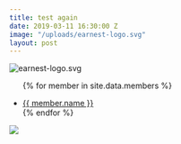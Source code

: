 ```yaml
---
title: test again
date: 2019-03-11 16:30:00 Z
image: "/uploads/earnest-logo.svg"
layout: post
---
```


![earnest-logo.svg](/uploads/earnest-logo.svg)<ul>
{% for member in site.data.members %}
<li>
<a href="https://github.com/{{ member.github }}">
{{ member.name }}
</a>
</li>
{% endfor %}
</ul>

<img src="{{ post\['image'\] }}">